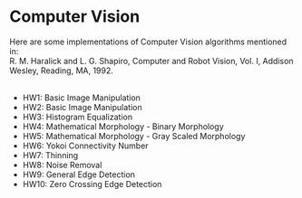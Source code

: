 # Computer Vision
Here are some implementations of Computer Vision algorithms mentioned in: <br/>
R. M. Haralick and L. G. Shapiro, Computer and Robot Vision, Vol. I, Addison Wesley, Reading, MA, 1992. <br/>
<br/>
* HW1: Basic Image Manipulation <br/>
* HW2: Basic Image Manipulation  <br/>
* HW3: Histogram Equalization  <br/>
* HW4: Mathematical Morphology - Binary Morphology <br/>  
* HW5: Mathematical Morphology - Gray Scaled Morphology  <br/>
* HW6: Yokoi Connectivity Number <br/> 
* HW7: Thinning  <br/>
* HW8: Noise Removal  <br/>
* HW9: General Edge Detection <br/> 
* HW10: Zero Crossing Edge Detection<br/>  
